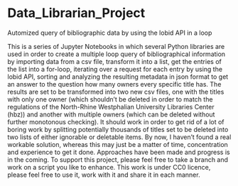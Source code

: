 # Data_Librarian_Project
Automized query of bibliographic data by using the lobid API in a loop

This is a series of Jupyter Notebooks in which several Python libraries are used in order to create a multiple loop query of bibliographical information by importing data from a csv file, transform it into a list, get the entries of the list into a for-loop, iterating over a request for each entry by using the lobid API, sorting and analyzing the resulting metadata in json format to get an answer to the question how many owners every specific title has. The results are set to be transformed into two new csv files, one with the titles with only one owner (which shouldn’t be deleted in order to match the regulations of the North-Rhine Westphalian University Libraries Center (hbz)) and another with multiple owners (which can be deleted without further monotonous checking).  It should work in order to get rid of a lot of boring work by splitting potentially thousands of titles set to be deleted into two lists of either ignorable or deletable items.
By now, I haven’t found a real workable solution, whereas this may just be a matter of time, concentration and experience to get it done. Approaches have been made and progress is in the coming.
To support this project, please feel free to take a branch and work on a script you like to enhance.
This work is under CC0 licence, please feel free to use it, work with it and share it in each manner.


